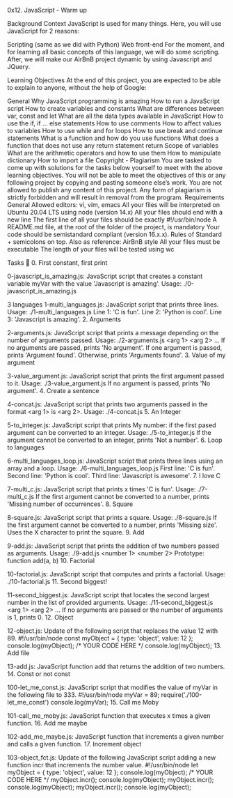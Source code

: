 0x12. JavaScript - Warm up

Background Context JavaScript is used for many things. Here, you will use JavaScript for 2 reasons:

Scripting (same as we did with Python) Web front-end For the moment, and for learning all basic concepts of this language, we will do some scripting. After, we will make our AirBnB project dynamic by using Javascript and JQuery.

Learning Objectives At the end of this project, you are expected to be able to explain to anyone, without the help of Google:

General Why JavaScript programming is amazing How to run a JavaScript script How to create variables and constants What are differences between var, const and let What are all the data types available in JavaScript How to use the if, if ... else statements How to use comments How to affect values to variables How to use while and for loops How to use break and continue statements What is a function and how do you use functions What does a function that does not use any return statement return Scope of variables What are the arithmetic operators and how to use them How to manipulate dictionary How to import a file Copyright - Plagiarism You are tasked to come up with solutions for the tasks below yourself to meet with the above learning objectives. You will not be able to meet the objectives of this or any following project by copying and pasting someone else’s work. You are not allowed to publish any content of this project. Any form of plagiarism is strictly forbidden and will result in removal from the program. Requirements General Allowed editors: vi, vim, emacs All your files will be interpreted on Ubuntu 20.04 LTS using node (version 14.x) All your files should end with a new line The first line of all your files should be exactly #!/usr/bin/node A README.md file, at the root of the folder of the project, is mandatory Your code should be semistandard compliant (version 16.x.x). Rules of Standard + semicolons on top. Also as reference: AirBnB style All your files must be executable The length of your files will be tested using wc

Tasks 📃 0. First constant, first print

0-javascript_is_amazing.js: JavaScript script that creates a constant variable myVar with the value 'Javascript is amazing'. Usage: ./0-javascript_is_amazing.js

3 languages
1-multi_languages.js: JavaScript script that prints three lines. Usage: ./1-multi_languages.js Line 1: 'C is fun'. Line 2: 'Python is cool'. Line 3: 'Javascript is amazing'. 2. Arguments

2-arguments.js: JavaScript script that prints a message depending on the number of arguments passed. Usage: ./2-arguments.js <arg 1> <arg 2> ... If no arguments are passed, prints 'No argument'. If one argument is passed, prints 'Argument found'. Otherwise, prints 'Arguments found'. 3. Value of my argument

3-value_argument.js: JavaScript script that prints the first argument passed to it. Usage: ./3-value_argument.js If no argument is passed, prints 'No argument'. 4. Create a sentence

4-concat.js: JavaScript script that prints two arguments passed in the format <arg 1> is <arg 2>. Usage: ./4-concat.js 5. An Integer

5-to_integer.js: JavaScript script that prints My number: if the first pased argument can be converted to an integer. Usage: ./5-to_integer.js If the argument cannot be converted to an integer, prints 'Not a number'. 6. Loop to languages

6-multi_languages_loop.js: JavaScript script that prints three lines using an array and a loop. Usage: ./6-multi_languages_loop.js First line: 'C is fun'. Second line: 'Python is cool'. Third line: 'Javascript is awesome'. 7. I love C

7-multi_c.js: JavaScript script that prints x times 'C is fun'. Usage: ./7-multi_c.js If the first argument cannot be converted to a number, prints 'Missing number of occurrences'. 8. Square

8-square.js: JavaScript script that prints a square. Usage: ./8-square.js If the first argument cannot be converted to a number, prints 'Missing size'. Uses the X character to print the square. 9. Add

9-add.js: JavaScript script that prints the addition of two numbers passed as arguments. Usage: ./9-add.js <number 1> <number 2> Prototype: function add(a, b) 10. Factorial

10-factorial.js: JavaScript script that computes and prints a factorial. Usage: ./10-factorial.js 11. Second biggest!

11-second_biggest.js: JavaScript script that locates the second largest number in the list of provided arguments. Usage: ./11-second_biggest.js <arg 1> <arg 2> ... If no arguments are passed or the number of arguments is 1, prints 0. 12. Object

12-object.js: Update of the following script that replaces the value 12 with 89. #!/usr/bin/node const myObject = { type: 'object', value: 12 }; console.log(myObject); /* YOUR CODE HERE */ console.log(myObject); 13. Add file

13-add.js: JavaScript function add that returns the addition of two numbers. 14. Const or not const

100-let_me_const.js: JavaScript script that modifies the value of myVar in the following file to 333. #!/usr/bin/node myVar = 89; require('./100-let_me_const') console.log(myVar); 15. Call me Moby

101-call_me_moby.js: JavaScript function that executes x times a given function. 16. Add me maybe

102-add_me_maybe.js: JavaScript function that increments a given number and calls a given function. 17. Increment object

103-object_fct.js: Update of the following JavaScript script adding a new function incr that increments the number value. #!/usr/bin/node let myObject = { type: 'object', value: 12 }; console.log(myObject); /* YOUR CODE HERE */ myObject.incr(); console.log(myObject); myObject.incr(); console.log(myObject); myObject.incr(); console.log(myObject);
